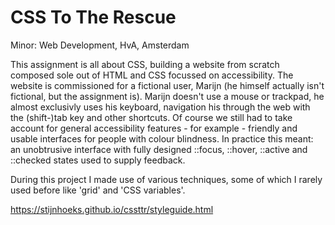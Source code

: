 # CSS To The Rescue

Minor: Web Development, HvA, Amsterdam

This assignment is all about CSS, building a website from scratch composed sole out of HTML and CSS focussed on accessibility. The website is commissioned for a fictional user, Marijn (he himself actually isn't fictional, but the assignment is). Marijn doesn't use a mouse or trackpad, he almost exclusivly uses his keyboard, navigation his through the web with the (shift-)tab key and other shortcuts. Of course we still had to take account for general accessibility features - for example - friendly and usable interfaces for people with colour blindness. In practice this meant: an unobtrusive interface with fully designed ::focus, ::hover, ::active and ::checked states used to supply feedback.

During this project I made use of various techniques, some of which I rarely used before like 'grid' and 'CSS variables'.

https://stijnhoeks.github.io/cssttr/styleguide.html



<!-- Rating example makes use of Emoji from: http://emojione.com -->